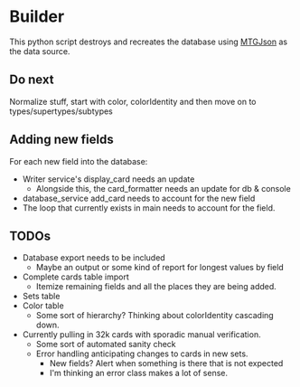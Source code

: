 # Builder

This python script destroys and recreates the database using [MTGJson](https://mtgjson.com/) as the data source.  

## Do next
Normalize stuff, start with color, colorIdentity and then move on to types/supertypes/subtypes

## Adding new fields
For each new field into the database:
* Writer service's display_card needs an update
    * Alongside this, the card_formatter needs an update for db & console
* database_service add_card needs to account for the new field
* The loop that currently exists in main needs to account for the field.

## TODOs
* Database export needs to be included
    * Maybe an output or some kind of report for longest values by field
* Complete cards table import
    * Itemize remaining fields and all the places they are being added.
* Sets table
* Color table
    * Some sort of hierarchy? Thinking about colorIdentity cascading down.
* Currently pulling in 32k cards with sporadic manual verification.
    * Some sort of automated sanity check
    * Error handling anticipating changes to cards in new sets.
        * New fields? Alert when something is there that is not expected
        * I'm thinking an error class makes a lot of sense.